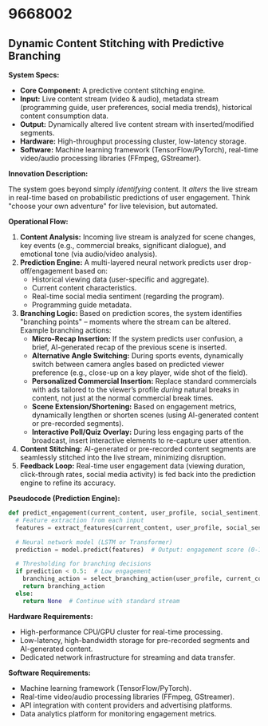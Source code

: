 # 9668002

## Dynamic Content Stitching with Predictive Branching

**System Specs:**

*   **Core Component:** A predictive content stitching engine.
*   **Input:** Live content stream (video & audio), metadata stream (programming guide, user preferences, social media trends), historical content consumption data.
*   **Output:** Dynamically altered live content stream with inserted/modified segments.
*   **Hardware:** High-throughput processing cluster, low-latency storage.
*   **Software:** Machine learning framework (TensorFlow/PyTorch), real-time video/audio processing libraries (FFmpeg, GStreamer).

**Innovation Description:**

The system goes beyond simply *identifying* content. It *alters* the live stream in real-time based on probabilistic predictions of user engagement.  Think "choose your own adventure" for live television, but automated.

**Operational Flow:**

1.  **Content Analysis:** Incoming live stream is analyzed for scene changes, key events (e.g., commercial breaks, significant dialogue), and emotional tone (via audio/video analysis).
2.  **Prediction Engine:**  A multi-layered neural network predicts user drop-off/engagement based on:
    *   Historical viewing data (user-specific and aggregate).
    *   Current content characteristics.
    *   Real-time social media sentiment (regarding the program).
    *   Programming guide metadata.
3.  **Branching Logic:**  Based on prediction scores, the system identifies "branching points" – moments where the stream can be altered.  Example branching actions:
    *   **Micro-Recap Insertion:** If the system predicts user confusion, a brief, AI-generated recap of the previous scene is inserted.
    *   **Alternative Angle Switching:**  During sports events, dynamically switch between camera angles based on predicted viewer preference (e.g., close-up on a key player, wide shot of the field).
    *   **Personalized Commercial Insertion:** Replace standard commercials with ads tailored to the viewer’s profile *during* natural breaks in content, not just at the normal commercial break times.
    *   **Scene Extension/Shortening:**  Based on engagement metrics, dynamically lengthen or shorten scenes (using AI-generated content or pre-recorded segments).
    *   **Interactive Poll/Quiz Overlay:** During less engaging parts of the broadcast, insert interactive elements to re-capture user attention.
4.  **Content Stitching:** AI-generated or pre-recorded content segments are seamlessly stitched into the live stream, minimizing disruption.
5.  **Feedback Loop:** Real-time user engagement data (viewing duration, click-through rates, social media activity) is fed back into the prediction engine to refine its accuracy.

**Pseudocode (Prediction Engine):**

```python
def predict_engagement(current_content, user_profile, social_sentiment, historical_data):
  # Feature extraction from each input
  features = extract_features(current_content, user_profile, social_sentiment, historical_data)

  # Neural network model (LSTM or Transformer)
  prediction = model.predict(features)  # Output: engagement score (0-1)

  # Thresholding for branching decisions
  if prediction < 0.5:  # Low engagement
    branching_action = select_branching_action(user_profile, current_content)
    return branching_action
  else:
    return None  # Continue with standard stream
```

**Hardware Requirements:**

*   High-performance CPU/GPU cluster for real-time processing.
*   Low-latency, high-bandwidth storage for pre-recorded segments and AI-generated content.
*   Dedicated network infrastructure for streaming and data transfer.

**Software Requirements:**

*   Machine learning framework (TensorFlow/PyTorch).
*   Real-time video/audio processing libraries (FFmpeg, GStreamer).
*   API integration with content providers and advertising platforms.
*   Data analytics platform for monitoring engagement metrics.